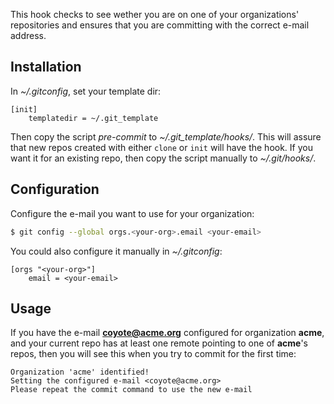 This hook checks to see wether you are on one of your organizations' repositories and ensures that you are committing with the correct e-mail address.


## Installation

In *~/.gitconfig*, set your template dir:

```
[init]
    templatedir = ~/.git_template
```

Then copy the script *pre-commit* to *~/.git_template/hooks/*. This will assure that new repos created with either `clone` or `init` will have the hook. If you want it for an existing repo, then copy the script manually to *~/.git/hooks/*.


## Configuration

Configure the e-mail you want to use for your organization:

```bash
$ git config --global orgs.<your-org>.email <your-email>
```

You could also configure it manually in *~/.gitconfig*:

```
[orgs "<your-org>"]
    email = <your-email>
```

## Usage

If you have the e-mail **coyote@acme.org** configured for organization **acme**, and your current repo has at least one remote pointing to one of **acme**'s repos, then you will see this when you try to commit for the first time:

```
Organization 'acme' identified!
Setting the configured e-mail <coyote@acme.org>
Please repeat the commit command to use the new e-mail
```
